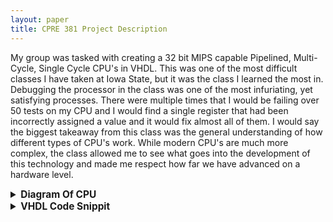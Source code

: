 ```yaml
---
layout: paper
title: CPRE 381 Project Description
---
```


My group was tasked with creating a 32 bit MIPS capable Pipelined, Multi-Cycle, Single Cycle CPU's in VHDL. This was
one of the most difficult classes I have taken at Iowa State, but it was the class I learned the most in. Debugging
the processor in the class was one of the most infuriating, yet satisfying processes. There were multiple times that
I would be failing over 50 tests on my CPU and I would find a single register that had been incorrectly assigned a value
and it would fix almost all of them. 
I would say the biggest takeaway from this class was the general understanding of how different types of CPU's work.
While modern CPU's are much more complex, the class allowed me to see what goes into the development of this technology 
and made me respect how far we have advanced on a hardware level.

<details>
  <summary style="font-size:1.1em; font-weight:bold; cursor:pointer;">Diagram Of CPU</summary>
  <div id="cpu-pdf-wrapper" style="margin-top:1rem; width:100%; height:80vh; max-height:900px;"></div>
</details>

<details>
  <summary style="font-size:1.1em; font-weight:bold; cursor:pointer;">VHDL Code Snippit</summary>
  <p>
    Below is the source VHDL for the IDEX (Instruction Decode -> Execution) Register for our pipelined CPU.
    These registers were used to control the flow of instructions through the pipeline and would delay for hazards and
    redirect information where it needed to go for the next stage.
  </p>
  <pre style="background-color:#2d2d2d;color:#c678dd;padding:10px;border-radius:5px;overflow-x:auto;font-family:monospace;">
library IEEE;
use IEEE.STD_LOGIC_1164.ALL;
use IEEE.NUMERIC_STD.ALL;

entity IDEX is
    Port (
        clk        : in  STD_LOGIC;
        i_RST      : in  STD_LOGIC;
        reg_write  : in  STD_LOGIC; --always 1
        write_currentInstruction_data : in STD_LOGIC_VECTOR(31 downto 0);
        write_regout1_data : in  STD_LOGIC_VECTOR (31 downto 0);
        write_regout2_data : in  STD_LOGIC_VECTOR (31 downto 0);
        write_signextension_data : in  STD_LOGIC_VECTOR (31 downto 0);
        write_alucontrol_data : in STD_LOGIC_VECTOR(3 downto 0);
        write_nextAddr_data : in STD_LOGIC_VECTOR(31 downto 0);
        read_currentInstruction_data : out STD_LOGIC_VECTOR(31 downto 0);
        read_regout1_data : out STD_LOGIC_VECTOR(31 downto 0);
        read_regout2_data : out STD_LOGIC_VECTOR(31 downto 0);
        read_signextension_data : out STD_LOGIC_VECTOR(31 downto 0);
        read_alucontrol_data : out STD_LOGIC_VECTOR(31 downto 0);
        read_nextAddr_data : out STD_LOGIC_VECTOR(31 downto 0);
        halt : in std_logic
    );
end IDEX;

architecture Behavioral of IDEX is
    type reg_array is array (0 to 31) of STD_LOGIC_VECTOR (31 downto 0);
    signal registers : reg_array := (others => (others => '0'));
    signal write_regout1_reg : std_logic_vector(4 downto 0) := "00001";
    signal write_regout2_reg : std_logic_vector(4 downto 0) := "00010";
    signal write_signextension_reg : std_logic_vector(4 downto 0) := "00011";
    signal write_alucontrol_reg : STD_LOGIC_VECTOR(4 downto 0) := "00100";
    signal write_currentInstruction_reg : STD_LOGIC_VECTOR(4 downto 0) := "00101";
    signal write_nextAddr_reg : STD_LOGIC_VECTOR(4 downto 0) := "00110";

begin
    process(clk)
    begin
        if rising_edge(clk) then
            if i_RST = '1' then
                -- Reset all registers except $0
                for i in 1 to 31 loop
                    registers(i) <= (others => '0');
                end loop;
            elsif (reg_write = '1' and halt = '0' ) then
                registers(to_integer(unsigned(write_regout1_reg))) <= write_regout1_data;
                registers(to_integer(unsigned(write_regout2_reg))) <= write_regout2_data;
                registers(to_integer(unsigned(write_signextension_reg))) <= write_signextension_data;
                registers(to_integer(unsigned(write_alucontrol_reg))) <= ("0000000000000000000000000000" & write_alucontrol_data);
                registers(to_integer(unsigned(write_currentInstruction_reg))) <=write_currentInstruction_data;
                registers(to_integer(unsigned(write_nextAddr_reg))) <= write_nextAddr_data;
            end if;
        end if;
    end process;
    read_regout1_data <= registers(to_integer(unsigned(write_regout1_reg)));
    read_regout2_data <= registers(to_integer(unsigned(write_regout2_reg)));
    read_signextension_data <= registers(to_integer(unsigned(write_signextension_reg)));
    read_alucontrol_data <= registers(to_integer(unsigned(write_alucontrol_reg)));
    read_currentInstruction_data <= registers(to_integer(unsigned(write_currentInstruction_reg)));
    read_nextAddr_data <= registers(to_integer(unsigned(write_nextAddr_reg)));
end Behavioral;
  </pre>
</details>

<!-- PDFObject JS -->
<script src="https://cdnjs.cloudflare.com/ajax/libs/pdfobject/2.2.8/pdfobject.min.js"></script>
<script>
  document.querySelectorAll('details').forEach(function(detail) {
    detail.addEventListener('toggle', function(e) {
      if (!this.open) return;
      if (this.querySelector('#cpu-pdf-wrapper')) {
        PDFObject.embed(
          "{{ '/assets/381Project/CPUDiagram.pdf' | relative_url }}",
          "#cpu-pdf-wrapper",
          { height: "100%", width: "100%", fallbackLink: "<p>This browser does not support PDFs. <a href='{{ '/assets/381Project/CPUDiagram.pdf' | relative_url }}'>Download PDF</a>.</p>" }
        );
      }
    }, { once: true });
  });
</script>

